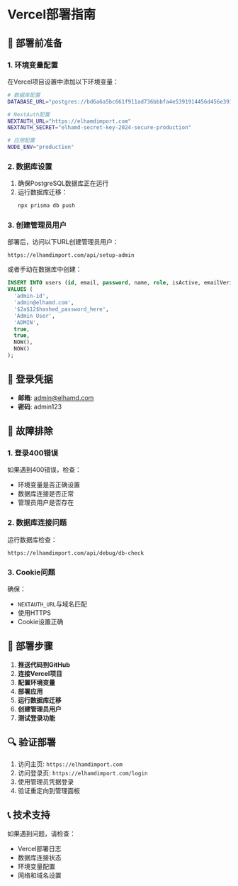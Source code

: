 # Vercel部署指南

## 🚀 部署前准备

### 1. 环境变量配置

在Vercel项目设置中添加以下环境变量：

```bash
# 数据库配置
DATABASE_URL="postgres://bd6a6a5bc661f911ad736bbbfa4e5391914456d456e391e3519691dc7bd9b356:sk_U3Tdoy56oriIPnpsjHGTR@db.prisma.io:5432/postgres?sslmode=require"

# NextAuth配置
NEXTAUTH_URL="https://elhamdimport.com"
NEXTAUTH_SECRET="elhamd-secret-key-2024-secure-production"

# 应用配置
NODE_ENV="production"
```

### 2. 数据库设置

1. 确保PostgreSQL数据库正在运行
2. 运行数据库迁移：
   ```bash
   npx prisma db push
   ```

### 3. 创建管理员用户

部署后，访问以下URL创建管理员用户：
```
https://elhamdimport.com/api/setup-admin
```

或者手动在数据库中创建：
```sql
INSERT INTO users (id, email, password, name, role, isActive, emailVerified, createdAt, updatedAt)
VALUES (
  'admin-id',
  'admin@elhamd.com',
  '$2a$12$hashed_password_here',
  'Admin User',
  'ADMIN',
  true,
  true,
  NOW(),
  NOW()
);
```

## 🔧 登录凭据

- **邮箱**: admin@elhamd.com
- **密码**: admin123

## 🐛 故障排除

### 1. 登录400错误

如果遇到400错误，检查：
- 环境变量是否正确设置
- 数据库连接是否正常
- 管理员用户是否存在

### 2. 数据库连接问题

运行数据库检查：
```
https://elhamdimport.com/api/debug/db-check
```

### 3. Cookie问题

确保：
- `NEXTAUTH_URL`与域名匹配
- 使用HTTPS
- Cookie设置正确

## 📝 部署步骤

1. **推送代码到GitHub**
2. **连接Vercel项目**
3. **配置环境变量**
4. **部署应用**
5. **运行数据库迁移**
6. **创建管理员用户**
7. **测试登录功能**

## 🔍 验证部署

1. 访问主页: `https://elhamdimport.com`
2. 访问登录页: `https://elhamdimport.com/login`
3. 使用管理员凭据登录
4. 验证重定向到管理面板

## 📞 技术支持

如果遇到问题，请检查：
- Vercel部署日志
- 数据库连接状态
- 环境变量配置
- 网络和域名设置